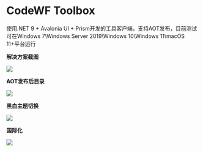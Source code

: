 # CodeWF Toolbox

使用.NET 9 + Avalonia UI + Prism开发的工具客户端，支持AOT发布，目前测试可在Windows 7\Windows Server 2019\Windows 10\Windows 11\macOS 11+平台运行

**解决方案截图**

![](https://img1.dotnet9.com/site/doc/tool/imgs/0101.png)

**AOT发布后目录**

![](https://img1.dotnet9.com/site/doc/tool/imgs/0102.png)

**黑白主题切换**

![](https://img1.dotnet9.com/site/doc/tool/imgs/0103.gif)

**国际化**

![](https://img1.dotnet9.com/site/doc/tool/imgs/0104.gif)